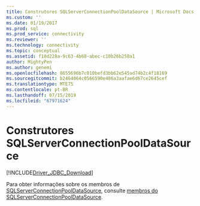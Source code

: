 ```yaml
---
title: Construtores SQLServerConnectionPoolDataSource | Microsoft Docs
ms.custom: ''
ms.date: 01/19/2017
ms.prod: sql
ms.prod_service: connectivity
ms.reviewer: ''
ms.technology: connectivity
ms.topic: conceptual
ms.assetid: f10d228a-9c63-4b68-abec-c10b26b258a1
author: MightyPen
ms.author: genemi
ms.openlocfilehash: 8655696b7c010befd3bb62e545ad74b2c4f18169
ms.sourcegitcommit: b2464064c0566590e486a3aafae6d67ce2645cef
ms.translationtype: MTE75
ms.contentlocale: pt-BR
ms.lasthandoff: 07/15/2019
ms.locfileid: "67971624"
---
```

# <a name="sqlserverconnectionpooldatasource-constructors"></a>Construtores SQLServerConnectionPoolDataSource
[!INCLUDE[Driver_JDBC_Download](../../../includes/driver_jdbc_download.md)]

  Para obter informações sobre os membros de [SQLServerConnectionPoolDataSource](../../../connect/jdbc/reference/sqlserverconnectionpooldatasource-class.md), consulte [membros do SQLServerConnectionPoolDataSource](../../../connect/jdbc/reference/sqlserverconnectionpooldatasource-members.md).  
  
  
